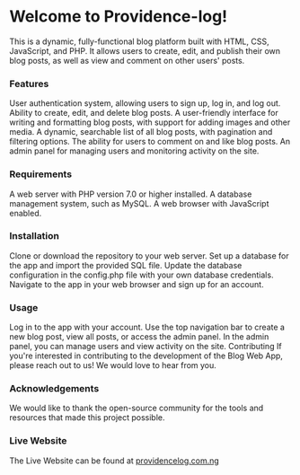 # Welcome to Providence-log! 

This is a dynamic, fully-functional blog platform built with HTML, CSS, JavaScript, and PHP. It allows users to create, edit, and publish their own blog posts, as well as view and comment on other users' posts.

### Features
User authentication system, allowing users to sign up, log in, and log out.
Ability to create, edit, and delete blog posts.
A user-friendly interface for writing and formatting blog posts, with support for adding images and other media.
A dynamic, searchable list of all blog posts, with pagination and filtering options.
The ability for users to comment on and like blog posts.
An admin panel for managing users and monitoring activity on the site.

### Requirements
A web server with PHP version 7.0 or higher installed.
A database management system, such as MySQL.
A web browser with JavaScript enabled.

### Installation
Clone or download the repository to your web server.
Set up a database for the app and import the provided SQL file.
Update the database configuration in the config.php file with your own database credentials.
Navigate to the app in your web browser and sign up for an account.

### Usage
Log in to the app with your account.
Use the top navigation bar to create a new blog post, view all posts, or access the admin panel.
In the admin panel, you can manage users and view activity on the site.
Contributing
If you're interested in contributing to the development of the Blog Web App, please reach out to us! We would love to hear from you.

### Acknowledgements
We would like to thank the open-source community for the tools and resources that made this project possible.

### Live Website
The Live Website can be found at [providencelog.com.ng](link)
